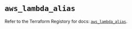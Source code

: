 # `aws_lambda_alias`

Refer to the Terraform Registory for docs: [`aws_lambda_alias`](https://registry.terraform.io/providers/hashicorp/aws/5.6.2/docs/resources/lambda_alias).
